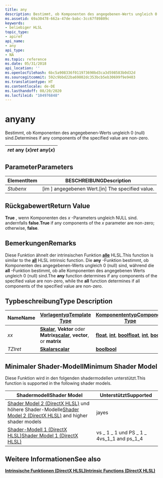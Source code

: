 ```yaml
---
title: any
description: Bestimmt, ob Komponenten des angegebenen-Werts ungleich 0 (null) sind.
ms.assetid: 69a30478-662a-47de-babc-3cc67f89809c
keywords:
- beliebiger HLSL
topic_type:
- apiref
api_name:
- any
api_type:
- NA
ms.topic: reference
ms.date: 05/31/2018
api_location: ''
ms.openlocfilehash: 6bc5a908336f011973690bd3ca3d598583b0d32d
ms.sourcegitcommit: 592c9bbd22ba69802dc353bcb5eb30699f9e9403
ms.translationtype: HT
ms.contentlocale: de-DE
ms.lasthandoff: 08/20/2020
ms.locfileid: "104976848"
---
```

# <a name="any"></a><span data-ttu-id="5d082-104">any</span><span class="sxs-lookup"><span data-stu-id="5d082-104">any</span></span>

<span data-ttu-id="5d082-105">Bestimmt, ob Komponenten des angegebenen-Werts ungleich 0 (null) sind.</span><span class="sxs-lookup"><span data-stu-id="5d082-105">Determines if any components of the specified value are non-zero.</span></span>



| <span data-ttu-id="5d082-106">*ret* any (*x*)</span><span class="sxs-lookup"><span data-stu-id="5d082-106">*ret* any(*x*)</span></span> |
|----------------|



 

## <a name="parameters"></a><span data-ttu-id="5d082-107">Parameter</span><span class="sxs-lookup"><span data-stu-id="5d082-107">Parameters</span></span>



| <span data-ttu-id="5d082-108">Element</span><span class="sxs-lookup"><span data-stu-id="5d082-108">Item</span></span>                                                   | <span data-ttu-id="5d082-109">BESCHREIBUNG</span><span class="sxs-lookup"><span data-stu-id="5d082-109">Description</span></span>                            |
|--------------------------------------------------------|----------------------------------------|
| <span data-ttu-id="5d082-110"><span id="x"></span><span id="X"></span>*Stuben*</span><span class="sxs-lookup"><span data-stu-id="5d082-110"><span id="x"></span><span id="X"></span>*x*</span></span><br/> | <span data-ttu-id="5d082-111">\[im \] angegebenen Wert.</span><span class="sxs-lookup"><span data-stu-id="5d082-111">\[in\] The specified value.</span></span><br/> |



 

## <a name="return-value"></a><span data-ttu-id="5d082-112">Rückgabewert</span><span class="sxs-lookup"><span data-stu-id="5d082-112">Return Value</span></span>

<span data-ttu-id="5d082-113">**True** , wenn Komponenten des *x* -Parameters ungleich NULL sind. andernfalls **false**.</span><span class="sxs-lookup"><span data-stu-id="5d082-113">**True** if any components of the *x* parameter are non-zero; otherwise, **false**.</span></span>

## <a name="remarks"></a><span data-ttu-id="5d082-114">Bemerkungen</span><span class="sxs-lookup"><span data-stu-id="5d082-114">Remarks</span></span>

<span data-ttu-id="5d082-115">Diese Funktion ähnelt der intrinsischen Funktion [**alle**](dx-graphics-hlsl-all.md) HLSL.</span><span class="sxs-lookup"><span data-stu-id="5d082-115">This function is similar to the [**all**](dx-graphics-hlsl-all.md) HLSL intrinsic function.</span></span> <span data-ttu-id="5d082-116">Die **any** -Funktion bestimmt, ob Komponenten des angegebenen-Werts ungleich 0 (null) sind, während die **all** -Funktion bestimmt, ob alle Komponenten des angegebenen Werts ungleich 0 (null) sind.</span><span class="sxs-lookup"><span data-stu-id="5d082-116">The **any** function determines if any components of the specified value are non-zero, while the **all** function determines if all components of the specified value are non-zero.</span></span>

## <a name="type-description"></a><span data-ttu-id="5d082-117">Typbeschreibung</span><span class="sxs-lookup"><span data-stu-id="5d082-117">Type Description</span></span>



| <span data-ttu-id="5d082-118">Name</span><span class="sxs-lookup"><span data-stu-id="5d082-118">Name</span></span>  | [<span data-ttu-id="5d082-119">**Vorlagentyp**</span><span class="sxs-lookup"><span data-stu-id="5d082-119">**Template Type**</span></span>](dx-graphics-hlsl-intrinsic-functions.md)                                                  | [<span data-ttu-id="5d082-120">**Komponententyp**</span><span class="sxs-lookup"><span data-stu-id="5d082-120">**Component Type**</span></span>](dx-graphics-hlsl-intrinsic-functions.md)                                                         | <span data-ttu-id="5d082-121">Size</span><span class="sxs-lookup"><span data-stu-id="5d082-121">Size</span></span> |
|-------|----------------------------------------------------------------------------------------------------------------|------------------------------------------------------------------------------------------------------------------------|------|
| <span data-ttu-id="5d082-122">*x*</span><span class="sxs-lookup"><span data-stu-id="5d082-122">*x*</span></span>   | <span data-ttu-id="5d082-123">[**Skalar**](dx-graphics-hlsl-intrinsic-functions.md), **Vektor** oder **Matrix**</span><span class="sxs-lookup"><span data-stu-id="5d082-123">[**scalar**](dx-graphics-hlsl-intrinsic-functions.md), **vector**, or **matrix**</span></span> | <span data-ttu-id="5d082-124">[**float**](/windows/desktop/WinProg/windows-data-types), [**int**](/windows/desktop/WinProg/windows-data-types), [**bool**](/windows/desktop/WinProg/windows-data-types)</span><span class="sxs-lookup"><span data-stu-id="5d082-124">[**float**](/windows/desktop/WinProg/windows-data-types), [**int**](/windows/desktop/WinProg/windows-data-types), [**bool**](/windows/desktop/WinProg/windows-data-types)</span></span> | <span data-ttu-id="5d082-125">any</span><span class="sxs-lookup"><span data-stu-id="5d082-125">any</span></span>  |
| <span data-ttu-id="5d082-126">*TZI*</span><span class="sxs-lookup"><span data-stu-id="5d082-126">*ret*</span></span> | [<span data-ttu-id="5d082-127">**Skalar**</span><span class="sxs-lookup"><span data-stu-id="5d082-127">**scalar**</span></span>](dx-graphics-hlsl-intrinsic-functions.md)                            | [<span data-ttu-id="5d082-128">**bool**</span><span class="sxs-lookup"><span data-stu-id="5d082-128">**bool**</span></span>](/windows/desktop/WinProg/windows-data-types)                                                                                 | <span data-ttu-id="5d082-129">1</span><span class="sxs-lookup"><span data-stu-id="5d082-129">1</span></span>    |



 

## <a name="minimum-shader-model"></a><span data-ttu-id="5d082-130">Minimaler Shader-Modell</span><span class="sxs-lookup"><span data-stu-id="5d082-130">Minimum Shader Model</span></span>

<span data-ttu-id="5d082-131">Diese Funktion wird in den folgenden shadermodellen unterstützt.</span><span class="sxs-lookup"><span data-stu-id="5d082-131">This function is supported in the following shader models.</span></span>



| <span data-ttu-id="5d082-132">Shadermodell</span><span class="sxs-lookup"><span data-stu-id="5d082-132">Shader Model</span></span>                                                                       | <span data-ttu-id="5d082-133">Unterstützt</span><span class="sxs-lookup"><span data-stu-id="5d082-133">Supported</span></span>             |
|------------------------------------------------------------------------------------|-----------------------|
| <span data-ttu-id="5d082-134">[Shader Model 2 (DirectX HLSL)](dx-graphics-hlsl-sm2.md) und höhere Shader-Modelle</span><span class="sxs-lookup"><span data-stu-id="5d082-134">[Shader Model 2 (DirectX HLSL)](dx-graphics-hlsl-sm2.md) and higher shader models</span></span> | <span data-ttu-id="5d082-135">ja</span><span class="sxs-lookup"><span data-stu-id="5d082-135">yes</span></span>                   |
| [<span data-ttu-id="5d082-136">Shader-Modell 1 (DirectX HLSL)</span><span class="sxs-lookup"><span data-stu-id="5d082-136">Shader Model 1 (DirectX HLSL)</span></span>](dx-graphics-hlsl-sm1.md)                          | <span data-ttu-id="5d082-137">vs \_ 1 \_ 1 und PS \_ 1 \_ 4</span><span class="sxs-lookup"><span data-stu-id="5d082-137">vs\_1\_1 and ps\_1\_4</span></span> |



 

## <a name="see-also"></a><span data-ttu-id="5d082-138">Weitere Informationen</span><span class="sxs-lookup"><span data-stu-id="5d082-138">See also</span></span>

<dl> <dt>

[<span data-ttu-id="5d082-139">**Intrinsische Funktionen (DirectX HLSL)**</span><span class="sxs-lookup"><span data-stu-id="5d082-139">**Intrinsic Functions (DirectX HLSL)**</span></span>](dx-graphics-hlsl-intrinsic-functions.md)
</dt> </dl>

 

